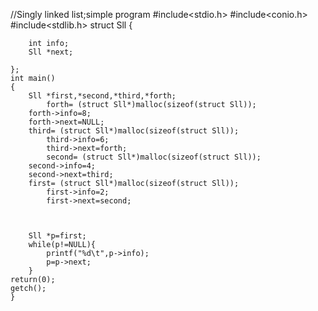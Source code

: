 //Singly linked list;simple program 
#include<stdio.h>
#include<conio.h>
#include<stdlib.h>
struct  Sll
	{
		
		int info;
		Sll *next;
		
	};
	int main()
	{
		Sll *first,*second,*third,*forth;
			forth= (struct Sll*)malloc(sizeof(struct Sll));
		forth->info=8;
		forth->next=NULL;
		third= (struct Sll*)malloc(sizeof(struct Sll));
			third->info=6;
			third->next=forth;
			second= (struct Sll*)malloc(sizeof(struct Sll));
		second->info=4;
		second->next=third;
		first= (struct Sll*)malloc(sizeof(struct Sll));
			first->info=2;
			first->next=second;
	
		
	
		Sll *p=first;
		while(p!=NULL){
			printf("%d\t",p->info);
			p=p->next;
		}
	return(0);
	getch();	
	}
